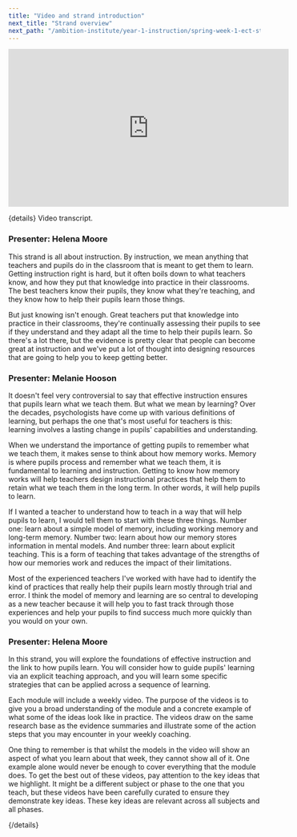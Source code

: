 ```yaml
---
title: "Video and strand introduction"
next_title: "Strand overview"
next_path: "/ambition-institute/year-1-instruction/spring-week-1-ect-strand-overview"
---
```


<iframe width="560" height="315" src="https://www.youtube.com/embed/Eoh_U0BKvBU" title="YouTube video player" frameborder="0" allow="accelerometer; autoplay; clipboard-write; encrypted-media; gyroscope; picture-in-picture; web-share" allowfullscreen></iframe>


{details}
Video transcript.



### Presenter: Helena Moore
This strand is all about instruction. By instruction, we mean anything that teachers
and pupils do in the classroom that is meant to get them to learn. Getting instruction
right is hard, but it often boils down to what teachers know, and how they put that
knowledge into practice in their classrooms. The best teachers know their pupils,
they know what they're teaching, and they know how to help their pupils learn those
things.

But just knowing isn't enough. Great teachers put that knowledge into practice in their classrooms, they're continually assessing their pupils to see if they understand and they adapt all the time to help their pupils learn. So there's a lot there, but the evidence is pretty clear that people can become great at instruction and we've put a lot of thought into designing resources that are going to help you to keep getting better.

### Presenter: Melanie Hooson
It doesn't feel very controversial to say that effective instruction ensures that
pupils learn what we teach them. But what we mean by learning? Over the decades,
psychologists have come up with various definitions of learning, but perhaps the
one that's most useful for teachers is this: learning involves a lasting change in
pupils' capabilities and understanding.

When we understand the importance of getting pupils to remember what we teach them, it makes sense to think about how memory works. Memory is where pupils process and remember what we teach them, it is fundamental to learning and instruction. Getting to know how memory works will help teachers design instructional practices that help them to retain what we teach them in the long term. In other words, it will help pupils to learn.

If I wanted a teacher to understand how to teach in a way that will help pupils to learn, I would tell them to start with these three things. Number one: learn about a simple model of memory, including working memory and long-term memory. Number two: learn about how our memory stores information in mental models. And number three: learn about explicit teaching. This is a form of teaching that takes advantage of the strengths of how our memories work and reduces the impact of their limitations.

Most of the experienced teachers I've worked with have had to identify the kind of practices that really help their pupils learn mostly through trial and error. I think the model of memory and learning are so central to developing as a new teacher because it will help you to fast track through those experiences and help your pupils to find success much more quickly than you would on your own.

### Presenter: Helena Moore
In this strand, you will explore the foundations of effective instruction and the
link to how pupils learn. You will consider how to guide pupils' learning via an
explicit teaching approach, and you will learn some specific strategies that can
be applied across a sequence of learning.

Each module will include a weekly video. The purpose of the videos is to give you a broad understanding of the module and a concrete example of what some of the ideas look like in practice. The videos draw on the same research base as the evidence summaries and illustrate some of the action steps that you may encounter in your weekly coaching.

One thing to remember is that whilst the models in the video will show an aspect of what you learn about that week, they cannot show all of it. One example alone would never be enough to cover everything that the module does. To get the best out of these videos, pay attention to the key ideas that we highlight. It might be a different subject or phase to the one that you teach, but these videos have been carefully curated to ensure they demonstrate key ideas. These key ideas are relevant across all subjects and all phases.

{/details}

